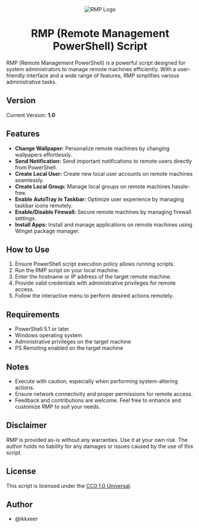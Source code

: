 <div align="center">
  <img src="https://github.com/ikkxeer/RMP_Windows/assets/137718457/5efb0584-a953-42a2-9224-01a93f5241d1" alt="RMP Logo">
</div>

<h1 align="center">RMP (Remote Management PowerShell) Script</h1>
RMP (Remote Management PowerShell) is a powerful script designed for system administrators to manage remote machines efficiently. With a user-friendly interface and a wide range of features, RMP simplifies various administrative tasks.

## Version
Current Version: **1.0**

## Features
- **Change Wallpaper:** Personalize remote machines by changing wallpapers effortlessly.
- **Send Notification:** Send important notifications to remote users directly from PowerShell.
- **Create Local User:** Create new local user accounts on remote machines seamlessly.
- **Create Local Group:** Manage local groups on remote machines hassle-free.
- **Enable AutoTray in Taskbar:** Optimize user experience by managing taskbar icons remotely.
- **Enable/Disable Firewall:** Secure remote machines by managing firewall settings.
- **Install Apps:** Install and manage applications on remote machines using Winget package manager.

## How to Use
1. Ensure PowerShell script execution policy allows running scripts.
2. Run the RMP script on your local machine.
3. Enter the hostname or IP address of the target remote machine.
4. Provide valid credentials with administrative privileges for remote access.
5. Follow the interactive menu to perform desired actions remotely.

## Requirements
- PowerShell 5.1 or later
- Windows operating system
- Administrative privileges on the target machine
- PS Remoting enabled on the target machine

## Notes
- Execute with caution, especially when performing system-altering actions.
- Ensure network connectivity and proper permissions for remote access.
- Feedback and contributions are welcome. Feel free to enhance and customize RMP to suit your needs.

## Disclaimer
RMP is provided as-is without any warranties. Use it at your own risk. The author holds no liability for any damages or issues caused by the use of this script.

## License
This script is licensed under the [CC0 1.0 Universal](LICENSE).

## Author
- @ikkxeer
